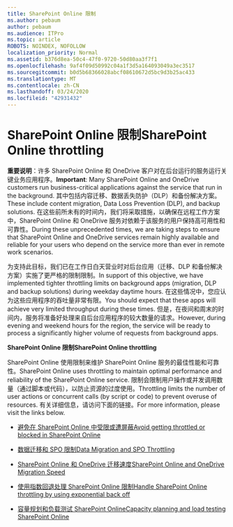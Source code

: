 ```yaml
---
title: SharePoint Online 限制
ms.author: pebaum
author: pebaum
ms.audience: ITPro
ms.topic: article
ROBOTS: NOINDEX, NOFOLLOW
localization_priority: Normal
ms.assetid: b376d8ea-50c4-47f0-9720-50d80aa3f7f1
ms.openlocfilehash: 9af4f09d50992c04a1f3d5a164093049a3ec3517
ms.sourcegitcommit: b0d5b68366028abcf08610672d5bc9d3b25ac433
ms.translationtype: MT
ms.contentlocale: zh-CN
ms.lasthandoff: 03/24/2020
ms.locfileid: "42931432"
---
```

# <a name="sharepoint-online-throttling"></a><span data-ttu-id="1c8e7-102">SharePoint Online 限制</span><span class="sxs-lookup"><span data-stu-id="1c8e7-102">SharePoint Online throttling</span></span>

<span data-ttu-id="1c8e7-103">**重要说明**：许多 SharePoint Online 和 OneDrive 客户对在后台运行的服务运行关键业务应用程序。</span><span class="sxs-lookup"><span data-stu-id="1c8e7-103">**Important**: Many SharePoint Online and OneDrive customers run business-critical applications against the service that run in the background.</span></span> <span data-ttu-id="1c8e7-104">其中包括内容迁移、数据丢失防护（DLP）和备份解决方案。</span><span class="sxs-lookup"><span data-stu-id="1c8e7-104">These include content migration, Data Loss Prevention (DLP), and backup solutions.</span></span> <span data-ttu-id="1c8e7-105">在这些前所未有的时间内，我们将采取措施，以确保在远程工作方案中，SharePoint Online 和 OneDrive 服务对依赖于该服务的用户保持高可用性和可靠性。</span><span class="sxs-lookup"><span data-stu-id="1c8e7-105">During these unprecedented times, we are taking steps to ensure that SharePoint Online and OneDrive services remain highly available and reliable for your users who depend on the service more than ever in remote work scenarios.</span></span>

<span data-ttu-id="1c8e7-106">为支持此目标，我们已在工作日白天营业时对后台应用（迁移、DLP 和备份解决方案）实施了更严格的限制限制。</span><span class="sxs-lookup"><span data-stu-id="1c8e7-106">In support of this objective, we have implemented tighter throttling limits on background apps (migration, DLP and backup solutions) during weekday daytime hours.</span></span> <span data-ttu-id="1c8e7-107">在这些情况中，您应认为这些应用程序的吞吐量非常有限。</span><span class="sxs-lookup"><span data-stu-id="1c8e7-107">You should expect that these apps will achieve very limited throughput during these times.</span></span> <span data-ttu-id="1c8e7-108">但是，在夜间和周末的时间内，服务将准备好处理来自后台应用程序的较大数量的请求。</span><span class="sxs-lookup"><span data-stu-id="1c8e7-108">However, during evening and weekend hours for the region, the service will be ready to process a significantly higher volume of requests from background apps.</span></span>

<span data-ttu-id="1c8e7-109">**SharePoint Online 限制**</span><span class="sxs-lookup"><span data-stu-id="1c8e7-109">**SharePoint Online throttling**</span></span>

<span data-ttu-id="1c8e7-110">SharePoint Online 使用限制来维护 SharePoint Online 服务的最佳性能和可靠性。</span><span class="sxs-lookup"><span data-stu-id="1c8e7-110">SharePoint Online uses throttling to maintain optimal performance and reliability of the SharePoint Online service.</span></span> <span data-ttu-id="1c8e7-111">限制会限制用户操作或并发调用数量（通过脚本或代码），以防止资源的过度使用。</span><span class="sxs-lookup"><span data-stu-id="1c8e7-111">Throttling limits the number of user actions or concurrent calls (by script or code) to prevent overuse of resources.</span></span> <span data-ttu-id="1c8e7-112">有关详细信息，请访问下面的链接。</span><span class="sxs-lookup"><span data-stu-id="1c8e7-112">For more information, please visit the links below.</span></span>

- [<span data-ttu-id="1c8e7-113">避免在 SharePoint Online 中受限或遭屏蔽</span><span class="sxs-lookup"><span data-stu-id="1c8e7-113">Avoid getting throttled or blocked in SharePoint Online</span></span>](https://docs.microsoft.com/sharepoint/dev/general-development/how-to-avoid-getting-throttled-or-blocked-in-sharepoint-online)

- [<span data-ttu-id="1c8e7-114">数据迁移和 SPO 限制</span><span class="sxs-lookup"><span data-stu-id="1c8e7-114">Data Migration and SPO Throttling </span></span>](https://blogs.technet.microsoft.com/sposupport/2017/08/12/data-migration-and-spo-service-throttling/)

- [<span data-ttu-id="1c8e7-115">SharePoint Online 和 OneDrive 迁移速度</span><span class="sxs-lookup"><span data-stu-id="1c8e7-115">SharePoint Online and OneDrive Migration Speed</span></span>](https://docs.microsoft.com/sharepointmigration/sharepoint-online-and-onedrive-migration-speed)

 - [<span data-ttu-id="1c8e7-116">使用指数回退处理 SharePoint Online 限制</span><span class="sxs-lookup"><span data-stu-id="1c8e7-116">Handle SharePoint Online throttling by using exponential back off</span></span>](https://docs.microsoft.com/sharepoint/dev/solution-guidance/handle-sharepoint-online-throttling-by-using-exponential-back-off)

- [<span data-ttu-id="1c8e7-117">容量规划和负载测试 SharePoint Online</span><span class="sxs-lookup"><span data-stu-id="1c8e7-117">Capacity planning and load testing SharePoint Online</span></span>](https://docs.microsoft.com/office365/enterprise/capacity-planning-and-load-testing-sharepoint-online)

